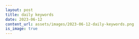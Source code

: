 ```yaml
---
layout: post
title: daily keywords
date: 2023-06-12
content_url: assets/images/2023-06-12-daily-keywords.png
is_image: true
---
```


